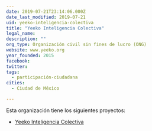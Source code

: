 ```yaml
---
date: 2019-07-21T23:14:06.000Z
date_last_modified: 2019-07-21
uid: yeeko-inteligencia-colectiva
title: "Yeeko Inteligencia Colectiva"
legal_name: 
description: ""
org_type: Organización civil sin fines de lucro (ONG)
website: www.yeeko.org
year_founded: 2015
facebook: 
twitter: 
tags:
  - participación-ciudadana
cities: 
  - Ciudad de México

---
```


Esta organización tiene los siguientes proyectos:

- [Yeeko Inteligencia Colectiva](/proyectos/yeeko-inteligencia-colectiva)
